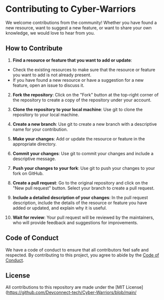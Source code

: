 # Contributing to Cyber-Warriors

We welcome contributions from the community! Whether you have found a new resource, want to suggest a new feature, or want to share your own knowledge, we would love to hear from you.

## How to Contribute

1. **Find a resource or feature that you want to add or update**: 
- Check the existing resources to make sure that the resource or feature you want to add is not already present.
- If you have found a new resource or have a suggestion for a new feature, open an issue to discuss it.

2. **Fork the repository**: Click on the "Fork" button at the top-right corner of the repository to create a copy of the repository under your account.

3. **Clone the repository to your local machine**: Use git to clone the repository to your local machine.

4. **Create a new branch**: Use git to create a new branch with a descriptive name for your contribution.

5. **Make your changes**: Add or update the resource or feature in the appropriate directory.

6. **Commit your changes**: Use git to commit your changes and include a descriptive message.

7. **Push your changes to your fork**: Use git to push your changes to your fork on GitHub.

8. **Create a pull request**: Go to the original repository and click on the "New pull request" button. Select your branch to create a pull request.

9. **Include a detailed description of your changes**: In the pull request description, include the details of the resource or feature you have added or updated, and explain why it is useful.

10. **Wait for review**: Your pull request will be reviewed by the maintainers, who will provide feedback and suggestions for improvements.

## Code of Conduct

We have a code of conduct to ensure that all contributors feel safe and respected. By contributing to this project, you agree to abide by the [Code of Conduct](https://github.com/Devconnect-tech/Cyber-Warriors/blob/main/CODE_OF_CONDUCT.md).

## License

All contributions to this repository are made under the [MIT License](https://github.com/Devconnect-tech/Cyber-Warriors/blob/main/
